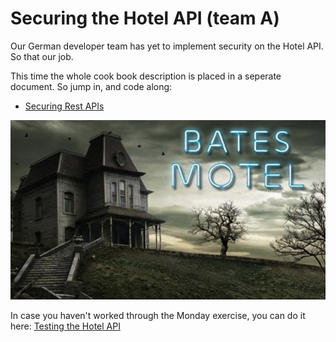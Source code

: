 # Securing the Hotel API (team A)

Our German developer team has yet to implement security on the Hotel API. So that our job.

This time the whole cook book description is placed in a seperate document. So jump in, and code along:

- [Securing Rest APIs](../../setup/securitySetup.md)

![Bates hotel](./images/bates_hotel.jpg)

In case you haven't worked through the Monday exercise, you can do it here: [Testing the Hotel API](./Exercise_MonTue_HotelTest.md)